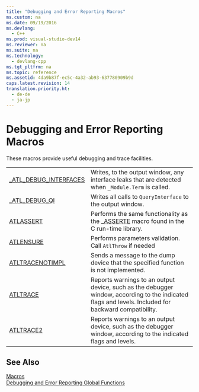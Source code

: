 ```yaml
---
title: "Debugging and Error Reporting Macros"
ms.custom: na
ms.date: 09/19/2016
ms.devlang: 
  - C++
ms.prod: visual-studio-dev14
ms.reviewer: na
ms.suite: na
ms.technology: 
  - devlang-cpp
ms.tgt_pltfrm: na
ms.topic: reference
ms.assetid: 4da9b87f-ec5c-4a32-ab93-637780909b9d
caps.latest.revision: 14
translation.priority.ht: 
  - de-de
  - ja-jp
---
```

# Debugging and Error Reporting Macros
These macros provide useful debugging and trace facilities.  
  
|||  
|-|-|  
|[_ATL_DEBUG_INTERFACES](../vs140/_ATL_DEBUG_INTERFACES.md)|Writes, to the output window, any interface leaks that are detected when `_Module.Term` is called.|  
|[_ATL_DEBUG_QI](../vs140/_ATL_DEBUG_QI.md)|Writes all calls to `QueryInterface` to the output window.|  
|[ATLASSERT](../vs140/ATLASSERT.md)|Performs the same functionality as the [_ASSERTE](../vs140/_ASSERT--_ASSERTE--_ASSERT_EXPR-Macros.md) macro found in the C run-time library.|  
|[ATLENSURE](../vs140/ATLENSURE.md)|Performs parameters validation. Call `AtlThrow` if needed|  
|[ATLTRACENOTIMPL](../vs140/ATLTRACENOTIMPL.md)|Sends a message to the dump device that the specified function is not implemented.|  
|[ATLTRACE](../vs140/ATLTRACE--ATL-.md)|Reports warnings to an output device, such as the debugger window, according to the indicated flags and levels. Included for backward compatibility.|  
|[ATLTRACE2](../vs140/ATLTRACE2.md)|Reports warnings to an output device, such as the debugger window, according to the indicated flags and levels.|  
  
## See Also  
 [Macros](../vs140/ATL-Macros.md)   
 [Debugging and Error Reporting Global Functions](../vs140/Debugging-and-Error-Reporting-Global-Functions.md)